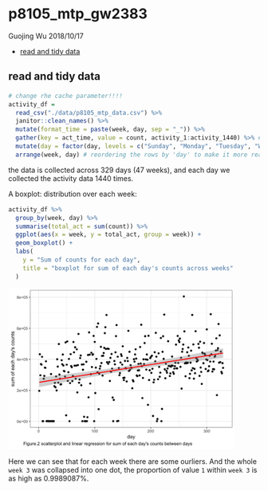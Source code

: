 p8105\_mtp\_gw2383
================
Guojing Wu
2018/10/17

-   [read and tidy data](#read-and-tidy-data)

read and tidy data
------------------

``` r
# change rhe cache parameter!!!!
activity_df = 
  read_csv("./data/p8105_mtp_data.csv") %>% 
  janitor::clean_names() %>% 
  mutate(format_time = paste(week, day, sep = "_")) %>% 
  gather(key = act_time, value = count, activity_1:activity_1440) %>% # make it recordable
  mutate(day = factor(day, levels = c("Sunday", "Monday", "Tuesday", "Wednesday", "Thursday", "Friday", "Saturday"))) %>% 
  arrange(week, day) # reordering the rows by 'day' to make it more readable
```

the data is collected across 329 days (47 weeks), and each day we collected the activity data 1440 times.

<!--
A spaghetti plot: total_count over each week:


```r
activity_df %>%
  group_by(week, day) %>%
  summarise(total_act = sum(count)) %>%
  ggplot(aes(x = day, y = total_act, group = week, color = as.character(week))) +
  scale_y_log10() +
  geom_line()
```

![](p8105_mtp_gw2383_files/figure-markdown_github/unnamed-chunk-2-1.png)
-->
A boxplot: distribution over each week:

``` r
activity_df %>% 
  group_by(week, day) %>% 
  summarise(total_act = sum(count)) %>% 
  ggplot(aes(x = week, y = total_act, group = week)) +
  geom_boxplot() +
  labs(
    y = "Sum of counts for each day", 
    title = "boxplot for sum of each day's counts across weeks"
  )
```

<img src="p8105_mtp_gw2383_files/figure-markdown_github/unnamed-chunk-3-1.png" width="90%" />

Here we can see that for each week there are some ourliers. And the whole `week 3` was collapsed into one dot, the proportion of value `1` within `week 3` is as high as 0.9989087%.
